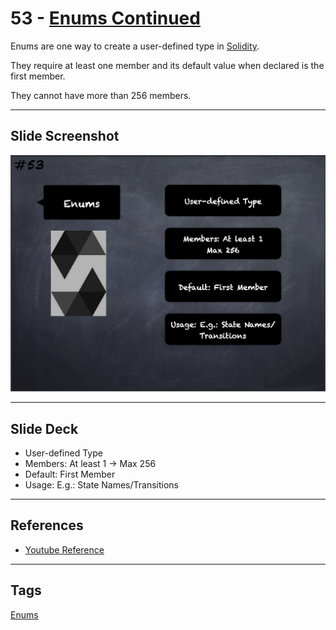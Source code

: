 # 53 - [Enums Continued](Enums%20Cont..md)

Enums are one way to create a user-defined type in [Solidity](Solidity.md). 

They require at least one member and its default value when declared is the first member. 

They cannot have more than 256 members.

___
## Slide Screenshot
![053.png](../../images/solidity101/053.png)
___
## Slide Deck
- User-defined Type
- Members: At least 1 -> Max 256
- Default: First Member
- Usage: E.g.: State Names/Transitions
___
## References
- [Youtube Reference](https://youtu.be/6VIJpze1jbU?t=1628)
___
## Tags
[Enums](Enums.md)